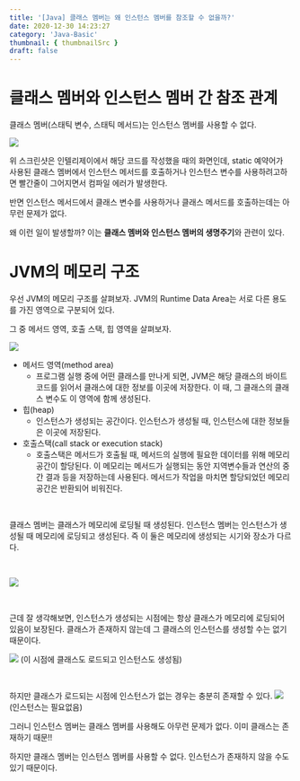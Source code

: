 ```yaml
---
title: '[Java] 클래스 멤버는 왜 인스턴스 멤버를 참조할 수 없을까?'
date: 2020-12-30 14:23:27
category: 'Java-Basic'
thumbnail: { thumbnailSrc }
draft: false
---
```


# 클래스 멤버와 인스턴스 멤버 간 참조 관계

클래스 멤버(스태틱 변수, 스태틱 메서드)는 인스턴스 멤버를 사용할 수 없다.

![](https://img1.daumcdn.net/thumb/R1280x0/?scode=mtistory2&fname=https%3A%2F%2Fblog.kakaocdn.net%2Fdn%2FrH8Dt%2FbtqRI79aIgS%2FfcXweqb1yBvehVrDCGKxp1%2Fimg.jpg)

위 스크린샷은 인텔리제이에서 해당 코드를 작성했을 때의 화면인데, static 예약어가 사용된 클래스 멤버에서 인스턴스 메서드를 호출하거나 인스턴스 변수를 사용하려고하면 빨간줄이 그어지면서 컴파일 에러가 발생한다.

반면 인스턴스 메서드에서 클래스 변수를 사용하거나 클래스 메서드를 호출하는데는 아무런 문제가 없다.

왜 이런 일이 발생할까? 이는 **클래스 멤버와 인스턴스 멤버의 생명주기**와 관련이 있다.

# JVM의 메모리 구조

우선 JVM의 메모리 구조를 살펴보자. JVM의 Runtime Data Area는 서로 다른 용도를 가진 영역으로 구분되어 있다.

그 중 메서드 영역, 호출 스택, 힙 영역을 살펴보자.

![](https://img1.daumcdn.net/thumb/R1280x0/?scode=mtistory2&fname=https%3A%2F%2Fblog.kakaocdn.net%2Fdn%2F5Ba1Y%2FbtqRGqVvL3q%2FhYVjlr4J96pKkxYcpcUhi0%2Fimg.png)

* 메서드 영역(method area)
    - 프로그램 실행 중에 어떤 클래스를 만나게 되면, JVM은 해당 클래스의 바이트코드를 읽어서 클래스에 대한 정보를 이곳에 저장한다. 이 때, 그 클래스의 클래스 변수도 이 영역에 함께 생성된다.
* 힙(heap)
    - 인스턴스가 생성되는 공간이다. 인스턴스가 생성될 때, 인스턴스에 대한 정보들은 이곳에 저장된다.
* 호출스택(call stack or execution stack)
    - 호출스택은 메서드가 호출될 때, 메서드의 실행에 필요한 데이터를 위해 메모리 공간이 할당된다. 이 메모리는 메서드가 실행되는 동안 지역변수들과 연산의 중간 결과 등을 저장하는데 사용된다. 메서드가 작업을 마치면 할당되었던 메모리 공간은 반환되어 비워진다. 
      
<br>

클래스 멤버는 클래스가 메모리에 로딩될 때 생성된다. 인스턴스 멤버는 인스턴스가 생성될 때 메모리에 로딩되고 생성된다. 즉 이 둘은 메모리에 생성되는 시기와 장소가 다르다.

<br>

![](https://img1.daumcdn.net/thumb/R1280x0/?scode=mtistory2&fname=https%3A%2F%2Fblog.kakaocdn.net%2Fdn%2FbRhqvw%2FbtqRL4j6i3q%2FiKUBmDkZUKwGdyXF7Q5KTK%2Fimg.jpg)

<br>

근데 잘 생각해보면, 인스턴스가 생성되는 시점에는 항상 클래스가 메모리에 로딩되어 있음이 보장된다. 클래스가 존재하지 않는데 그 클래스의 인스턴스를 생성할 수는 없기 때문이다.

![](https://img1.daumcdn.net/thumb/R1280x0/?scode=mtistory2&fname=https%3A%2F%2Fblog.kakaocdn.net%2Fdn%2Fl5a7Q%2FbtqRTRYumpn%2FelKNbtSydkBdBDhKABbP70%2Fimg.jpg)
(이 시점에 클래스도 로드되고 인스턴스도 생성됨)

<br>

하지만 클래스가 로드되는 시점에 인스턴스가 없는 경우는 충분히 존재할 수 있다.
![](https://img1.daumcdn.net/thumb/R1280x0/?scode=mtistory2&fname=https%3A%2F%2Fblog.kakaocdn.net%2Fdn%2FbWIe9s%2FbtqRTSb1xCJ%2FAwPRI9KS8KbKn8mhMhjEq0%2Fimg.jpg)
(인스턴스는 필요없음)

그러니 인스턴스 멤버는 클래스 멤버를 사용해도 아무런 문제가 없다. 이미 클래스는 존재하기 때문!!

하지만 클래스 멤버는 인스턴스 멤버를 사용할 수 없다. 인스턴스가 존재하지 않을 수도 있기 때문이다.







